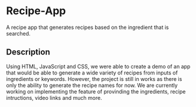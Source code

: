 # Recipe-App
A recipe app that generates recipes based on the ingredient that is searched.

## Description
Using HTML, JavaScript and CSS, we were able to create a demo of an app that would be able to generate a wide variety of recipes from inputs of ingredients or keywords.
However, the project is still in works as there is only the ability to generate the recipe names for now. We are currently working on implementing the feature of provinding the ingredients, recipe intructions, video links and much more.

